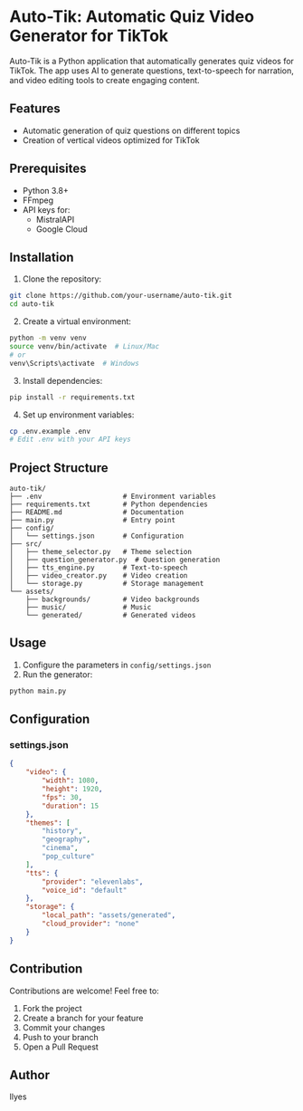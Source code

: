 # Auto-Tik: Automatic Quiz Video Generator for TikTok  

Auto-Tik is a Python application that automatically generates quiz videos for TikTok. The app uses AI to generate questions, text-to-speech for narration, and video editing tools to create engaging content.  

## Features  

- Automatic generation of quiz questions on different topics  
- Creation of vertical videos optimized for TikTok  

## Prerequisites  

- Python 3.8+  
- FFmpeg  
- API keys for:  
  - MistralAPI  
  - Google Cloud  

## Installation  

1. Clone the repository:  
```bash
git clone https://github.com/your-username/auto-tik.git
cd auto-tik
```

2. Create a virtual environment:  
```bash
python -m venv venv
source venv/bin/activate  # Linux/Mac
# or
venv\Scripts\activate  # Windows
```

3. Install dependencies:  
```bash
pip install -r requirements.txt
```

4. Set up environment variables:  
```bash
cp .env.example .env
# Edit .env with your API keys
```

## Project Structure  

```
auto-tik/
├── .env                    # Environment variables
├── requirements.txt        # Python dependencies
├── README.md               # Documentation
├── main.py                 # Entry point
├── config/
│   └── settings.json       # Configuration
├── src/
│   ├── theme_selector.py   # Theme selection
│   ├── question_generator.py  # Question generation
│   ├── tts_engine.py       # Text-to-speech
│   ├── video_creator.py    # Video creation
│   └── storage.py          # Storage management
└── assets/
    ├── backgrounds/        # Video backgrounds
    ├── music/              # Music
    └── generated/          # Generated videos
```

## Usage  

1. Configure the parameters in `config/settings.json`  
2. Run the generator:  
```bash
python main.py
```

## Configuration  

### settings.json  

```json
{
    "video": {
        "width": 1080,
        "height": 1920,
        "fps": 30,
        "duration": 15
    },
    "themes": [
        "history",
        "geography",
        "cinema",
        "pop_culture"
    ],
    "tts": {
        "provider": "elevenlabs",
        "voice_id": "default"
    },
    "storage": {
        "local_path": "assets/generated",
        "cloud_provider": "none"
    }
}
```

## Contribution  

Contributions are welcome! Feel free to:  
1. Fork the project  
2. Create a branch for your feature  
3. Commit your changes  
4. Push to your branch  
5. Open a Pull Request  

## Author  
Ilyes 
